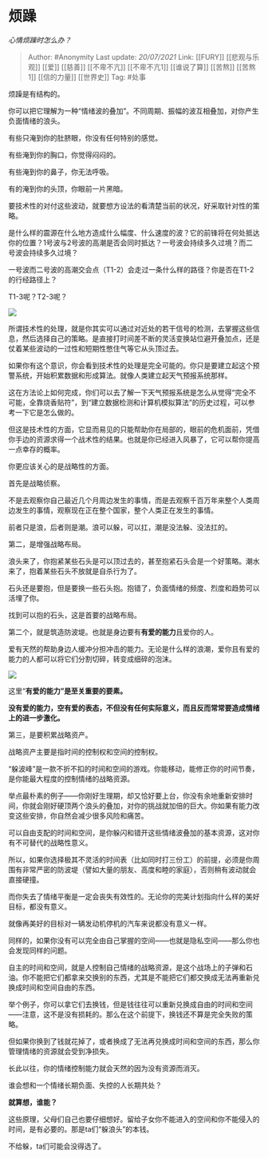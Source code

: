 # 烦躁
*心情烦躁时怎么办？*

> Author: #Anonymity 
> Last update: *20/07/2021* 
> Link: [[FURY]] [[悲观与乐观]] [[爱]] [[慈善]] [[不卑不亢]] [[不卑不亢1]] [[谁说了算]] [[苦熬]] [[苦熬 1]] [[信的力量]] [[世界史]]
> Tag: #处事
  

烦躁是有结构的。

你可以把它理解为一种“情绪波的叠加”。不同周期、振幅的波互相叠加，对你产生负面情绪的浪头。

有些只淹到你的肚脐眼，你没有任何特别的感觉。

有些淹到你的胸口，你觉得闷闷的。

有些淹到你的鼻子，你无法呼吸。

有的淹到你的头顶，你眼前一片黑暗。

要技术性的对付这些波动，就要想方设法的看清楚当前的状况，好采取针对性的策略。

是什么样的震源在什么地方造成什么幅度、什么速度的波？它的前锋将在何处抵达你的位置？1号波与2号波的高潮是否会同时抵达？一号波会持续多久过境？而二号波会持续多久过境？

一号波而二号波的高潮交会点（T1-2）会走过一条什么样的路径？你是否在T1-2的行经路径上？

T1-3呢？T2-3呢？

![](https://pic3.zhimg.com/50/v2-ed423a8a846d433ee094231010bdffce_720w.jpg?source=1940ef5c)

所谓技术性的处理，就是你其实可以通过对近处的若干信号的检测，去掌握这些信息，然后选择自己的策略。是直接打时间差不断的灵活变换站位避开叠加点，还是仗着某些波动的一过性和短期性憋住气等它从头顶过去。

如果你有这个意识，你会看到技术性的处理是完全可能的。你只是要建立起这个预警系统，开始积累数据和形成算法。就像人类建立起天气预报系统那样。

这在方法论上如何完成，你们可以去了解一下天气预报系统是怎么从觉得“完全不可能，全靠烧香贴符”，到“建立数据检测和计算机模拟算法”的历史过程，可以参考一下它是怎么做的。

但这是技术性的方面，它显而易见的只能帮助你在局部的，眼前的危机面前，凭借你手边的资源求得一个战术性的结果。也就是你已经进入风暴了，它可以帮你提高一点幸存的概率。

  

你更应该关心的是战略性的方面。

首先是战略侦察。

不是去观察你自己最近几个月周边发生的事情，而是去观察千百万年来整个人类周边发生的事情，观察现在正在整个国家，整个人类正在发生的事情。

前者只是浪，后者则是潮。浪可以躲，可以扛，潮是没法躲、没法扛的。

  

第二，是增强战略布局。

浪头来了，你抱紧某些石头是可以顶过去的，甚至抱紧石头会是一个好策略。潮水来了，抱着某些石头不放就是自杀行为了。

石头还是要抱，但是要换一些石头抱。抱错了，负面情绪的频度、烈度和趋势可以活埋了你。

找到可以抱的石头，这是首要的战略布局。

第二个，就是筑造防波堤。也就是身边要有**有爱的能力**且爱你的人。

爱有天然的帮助身边人缓冲分担冲击的能力。无论是什么样的浪潮，爱你且有爱的能力的人都可以将它们分割切碎，转变成细碎的泡沫。

![](https://pic1.zhimg.com/50/v2-d63566f7c4f097201106fdc55d5ba7ad_720w.jpg?source=1940ef5c)

这里“**有爱的能力”**是至关重要的要素**。**

**没有爱的能力，空有爱的表态，不但没有任何实际意义，而且反而常常要造成情绪上的进一步激化。**

  

第三，是要积累战略资产。

战略资产主要是指时间的控制权和空间的控制权。

“躲波峰”是一款不折不扣的时间和空间的游戏。你能移动，能修正你的时间节奏，是你能最大程度的控制情绪的战略资源。

举点最朴素的例子——你刚好生理期，却又恰好要上台，你没有余地重新安排时间，你就会刚好硬顶两个浪头的叠加，对你的挑战就加倍的巨大。你如果有能力改变这些安排，你自然会减少很多风险和痛苦。

可以自由支配的时间和空间，是你躲闪和错开这些情绪波叠加的基本资源，这对你有不可替代的战略性意义。

所以，如果你选择极其不灵活的时间表（比如同时打三份工）的前提，必须是你周围有非常严密的防波堤（譬如大量的朋友、高度和睦的家庭），否则稍有波动就会直接硬撞。

而你失去了情绪平衡是一定会丧失有效性的。无论你的完美计划指向什么样的美好目标，都没有意义。

就像再美好的目标对一辆发动机停机的汽车来说都没有意义一样。

同样的，如果你没有可以完全由自己掌握的空间——也就是隐私空间——那么你也会发现同样的问题。

自主的时间和空间，就是人控制自己情绪的战略资源，是这个战场上的子弹和石油。你不能把它们都拿来交换别的东西，尤其是不能把它们都交换成无法再重新兑换成时间和空间自由的东西。

举个例子，你可以拿它们去换钱，但是钱往往可以重新兑换成自由的时间和空间——注意，这不是没有损耗的。那么在这个前提下，换钱还不算是完全失败的策略。

但如果你换到了钱就花掉了，或者换成了无法再兑换成时间和空间的东西，那么你管理情绪的资源就会受到净损失。

长此以往，你的情绪控制能力就会天然的因为没有资源而消灭。

  

谁会想和一个情绪长期负面、失控的人长期共处？

**就算想，谁能？**

  

这些原理，父母们自己也要仔细想好。留给子女你不能进入的空间和你不能侵入的时间，是有必要的。那是ta们“躲浪头”的本钱。

不给躲，ta们可能会没得选了。